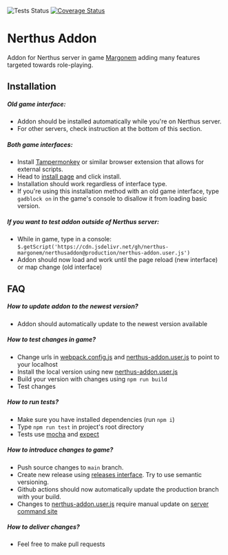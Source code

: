 ![Tests Status](https://github.com/nerthus-margonem/nerthusaddon/workflows/Tests/badge.svg?branch=main)
[![Coverage Status](https://coveralls.io/repos/github/nerthus-margonem/nerthusaddon/badge.svg?branch=main)](https://coveralls.io/github/nerthus-margonem/nerthusaddon?branch=master)

Nerthus Addon
======
  Addon for Nerthus server in game [Margonem](http://www.margonem.pl/) adding many features targeted towards role-playing.

Installation
------
##### Old game interface:
  - Addon should be installed automatically while you're on Nerthus server.
  - For other servers, check instruction at the bottom of this section.
##### Both game interfaces:
  - Install [Tampermonkey](https://www.tampermonkey.net/) or similar browser extension that allows for external scripts.
  - Head to [install page](https://cdn.jsdelivr.net/gh/nerthus-margonem/nerthusaddon@production/nerthus-addon.user.js) and click install.
  - Installation should work regardless of interface type.
  - If you're using this installation method with an old game interface, type `gadblock on` in the game's console
  to disallow it from loading basic version.
##### If you want to test addon outside of Nerthus server:
  - While in game, type in a console: `$.getScript('https://cdn.jsdelivr.net/gh/nerthus-margonem/nerthusaddon@production/nerthus-addon.user.js')`
  - Addon should now load and work until the page reload (new interface) or map change (old interface)
 
FAQ
------
##### How to update addon to the newest version?
  - Addon should automatically update to the newest version available

##### How to test changes in game?
  - Change urls in [webpack.config.js](webpack.config.js) and [nerthus-addon.user.js](nerthus-addon.user.js) to point to your localhost
  - Install the local version using new [nerthus-addon.user.js](nerthus-addon.user.js)
  - Build your version with changes using `npm run build`
  - Test changes
  
##### How to run tests?
  - Make sure you have installed dependencies (run `npm i`)
  - Type `npm run test` in project's root directory
  - Tests use [mocha](https://mochajs.org/) and [expect](https://github.com/Automattic/expect.js/)
  
##### How to introduce changes to game?
  - Push source changes to `main` branch.
  - Create new release using [releases interface](https://github.com/nerthus-margonem/nerthusaddon/releases). Try to use semantic versioning.
  - Github actions should now automatically update the production branch with your build.
  - Changes to [nerthus-addon.user.js](nerthus-addon.user.js) require manual update on [server command site](http://serwery.margonem.pl/)

##### How to deliver changes?
  - Feel free to make pull requests
